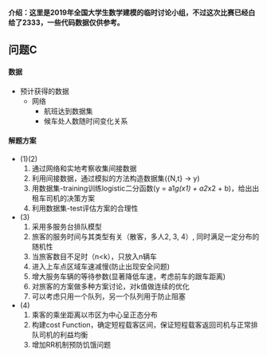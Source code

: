 **介绍：这里是2019年全国大学生数学建模的临时讨论小组，不过这次比赛已经白给了2333，一些代码数据仅供参考。**

## 问题C

#### 数据
- 预计获得的数据
  - 网络
    - 航班达到数据集
    - 候车处人数随时间变化关系

#### 解题方案
- (1)(2)
  1. 通过网络和实地考察收集间接数据
  2. 利用间接数据，通过模拟的方法构造数据集({N,t} -> y)
  3. 用数据集-training训练logistic二分函数(y = a1*g(x1) + a2*x2 + b)，给出出租车司机的决策方案
  4. 利用数据集-test评估方案的合理性
- (3)
  1. 采用多服务台排队模型
  2. 旅客的服务时间与其类型有关（散客，多人2, 3, 4）, 同时满足一定分布的随机性
  3. 当旅客数目不足时（n<k），只放入n辆车
  4. 进入上车点区域车速减慢(防止出现安全问题)
  5. 增大服务车辆的等待参数(显著降低车速，考虑前车的跟车距离)
  6. 对旅客的方案做多种方案讨论，对k值做连续的优化
  7. 可以考虑只用一个队列，另一个队列用于防止阻塞
- (4)
  1. 乘客的乘坐距离以市区为中心呈正态分布
  2. 构建cost Function，确定短程载客区间，保证短程载客返回司机与正常排队司机的利益均衡
  3. 增加RR机制预防饥饿问题
